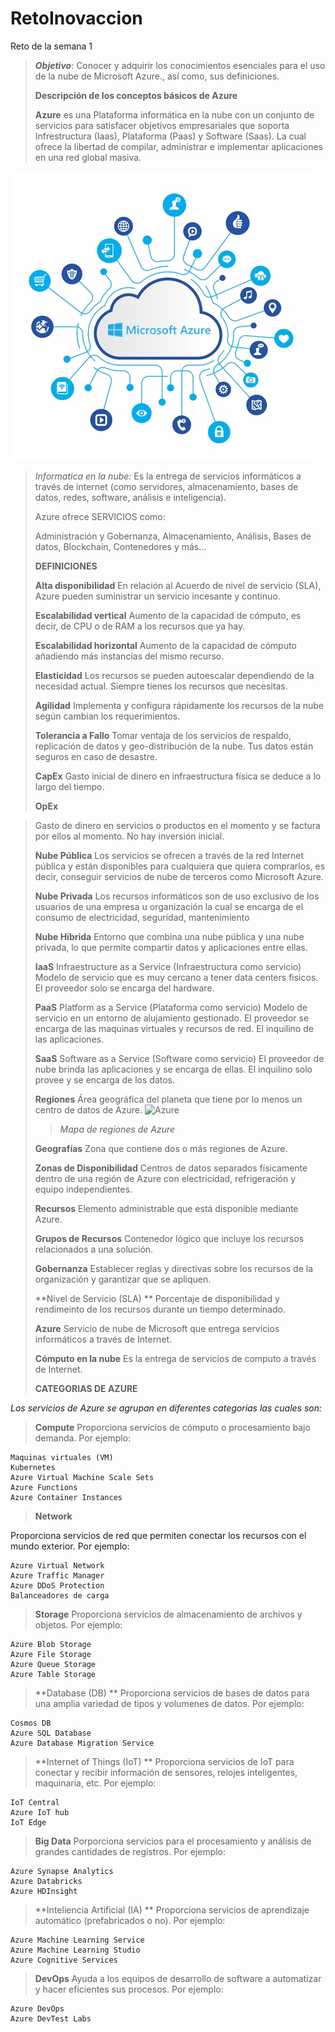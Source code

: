 # RetoInovaccion
Reto de la semana 1
>**_Objetivo_**: Conocer y adquirir los conocimientos esenciales para el uso de la nube de Microsoft Azure., así como, sus definiciones.
>
>
> **Descripción de los conceptos básicos de Azure**
>
>**Azure** es una Plataforma informática en la nube con un conjunto de servicios para satisfacer objetivos empresariales que soporta Infrestructura (Iaas), Plataforma (Paas) y Software (Saas). La cual ofrece la libertad de compilar, administrar e implementar aplicaciones en una red global masiva.
>
![Azure](/images/azure-informacion-1.jpg)

>_Informatica en la nube:_ Es la entrega de servicios informáticos a través de internet (como servidores, almacenamiento, bases de datos, redes, software, análisis e inteligencia).
>
> Azure ofrece SERVICIOS como:
>
>Administración y Gobernanza, Almacenamiento, Análisis, Bases de datos, Blockchain, Contenedores y más...
>
>
>**DEFINICIONES**
>
>**Alta disponibilidad**
>En relación al Acuerdo de nivel de servicio (SLA), Azure pueden suministrar un servicio incesante y continuo.
>
>**Escalabilidad vertical**
>Aumento de la capacidad de cómputo, es decir, de CPU o de RAM a los recursos que ya hay.
>
>**Escalabilidad horizontal**
>Aumento de la capacidad de cómputo añadiendo más instancias del mismo recurso.
>
>**Elasticidad**
> Los recursos se pueden autoescalar dependiendo de la necesidad actual. Siempre tienes los recursos que necesitas.
>
>**Agilidad**
>Implementa y configura rápidamente los recursos de la nube según cambian los requerimientos.
>
>**Tolerancia a Fallo**
>Tomar ventaja de los servicios de respaldo, replicación de datos y geo-distribución de la nube. Tus datos están seguros en caso de desastre.
>
>**CapEx**
>Gasto inicial de dinero en infraestructura física se deduce a lo largo del tiempo.
>
>**OpEx**

>Gasto de dinero en servicios o productos en el momento y se factura por ellos al momento. No hay inversión inicial.
>
>**Nube Pública**
>Los servicios se ofrecen a través de la red Internet pública y están disponibles para cualquiera que quiera comprarlos, es decir, conseguir servicios de nube de terceros como Microsoft Azure.
>
>**Nube Privada**
>Los recursos informáticos son de uso exclusivo de los usuarios de una empresa u organización la cual se encarga de el consumo de electricidad, seguridad, mantenimiento
>
>**Nube Híbrida**
>Entorno que combina una nube pública y una nube privada, lo que permite compartir datos y aplicaciones entre ellas.
>
>**IaaS**
>Infraestructure as a Service (Infraestructura como servicio) Modelo de servicio que es muy cercano a tener data centers fisicos. El proveedor solo se encarga del hardware.
>
>**PaaS**
>Platform as a Service (Plataforma como servicio) Modelo de servicio en un entorno de alujamiento gestionado. El proveedor se encarga de las maquinas virtuales y recursos de red. El inquilino de las aplicaciones.
>
>**SaaS**
>Software as a Service (Software como servicio) El proveedor de nube brinda las aplicaciones y se encarga de ellas. El inquilino solo provee y se encarga de los datos.
>
>**Regiones**
>Área geográfica del planeta que tiene por lo menos un centro de datos de Azure. 
>![Azure](/images/regionazure.png)
>  >_Mapa de regiones de Azure_
>
>**Geografías**
>Zona que contiene dos o más regiones de Azure.
>
>**Zonas de Disponibilidad**
>Centros de datos separados físicamente dentro de una región de Azure con electricidad, refrigeración y equipo independientes.
>
>**Recursos**
>Elemento administrable que está disponible mediante Azure.
>
>**Grupos de Recursos**
>Contenedor lógico que incluye los recursos relacionados a una solución.
>
>**Gobernanza**
>Establecer reglas y directivas sobre los recursos de la organización y garantizar que se apliquen.
>
>**Nivel de Servicio (SLA) **
>Porcentaje de disponibilidad y rendimeinto de los recursos durante un tiempo determinado.
>
>**Azure**
>Servicio de nube de Microsoft que entrega servicios informáticos a través de Internet.
>
>**Cómputo en la nube**
>Es la entrega de servicios de computo a través de Internet.
>
>**CATEGORIAS DE AZURE**

_Los servicios de Azure se agrupan en diferentes categorias las cuales son:_
>
>**Compute**
>Proporciona servicios de cómputo o procesamiento bajo demanda. Por ejemplo:
>
    Maquinas virtuales (VM)
    Kubernetes
    Azure Virtual Machine Scale Sets
    Azure Functions
    Azure Container Instances
>
>**Network**
>
Proporciona servicios de red que permiten conectar los recursos con el mundo exterior. Por ejemplo:

    Azure Virtual Network
    Azure Traffic Manager
    Azure DDoS Protection
    Balanceadores de carga
>
>**Storage**
>Proporciona servicios de almacenamiento de archivos y objetos. Por ejemplo:

    Azure Blob Storage
    Azure File Storage
    Azure Queue Storage
    Azure Table Storage

>
>**Database (DB) **
>Proporciona servicios de bases de datos para una amplia variedad de tipos y volumenes de datos. Por ejemplo:

    Cosmos DB
    Azure SQL Database
    Azure Database Migration Service
>
>**Internet of Things (IoT) **
>Proporciona servicios de IoT para conectar y recibir información de sensores, relojes inteligentes, maquinaria, etc. Por ejemplo:

    IoT Central
    Azure IoT hub
    IoT Edge
>
>**Big Data**
>Porporciona servicios para el procesamiento y análisis de grandes cantidades de registros. Por ejemplo:

    Azure Synapse Analytics
    Azure Databricks
    Azure HDInsight
>
>**Inteliencia Artificial (IA) **
>Proporciona servicios de aprendizaje automático (prefabricados o no). Por ejemplo:

    Azure Machine Learning Service
    Azure Machine Learning Studio
    Azure Cognitive Services
>
>**DevOps**
>Ayuda a los equipos de desarrollo de software a automatizar y hacer eficientes sus procesos. Por ejemplo:

    Azure DevOps
    Azure DevTest Labs
